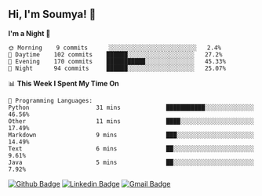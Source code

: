 ## Hi, I'm Soumya! 👋

<!--START_SECTION:waka-->
**I'm a Night 🦉** 

```text
🌞 Morning    9 commits      ░░░░░░░░░░░░░░░░░░░░░░░░░   2.4% 
🌆 Daytime    102 commits    ██████░░░░░░░░░░░░░░░░░░░   27.2% 
🌃 Evening    170 commits    ███████████░░░░░░░░░░░░░░   45.33% 
🌙 Night      94 commits     ██████░░░░░░░░░░░░░░░░░░░   25.07%

```


📊 **This Week I Spent My Time On** 

```text
💬 Programming Languages: 
Python                   31 mins             ███████████░░░░░░░░░░░░░░   46.56% 
Other                    11 mins             ████░░░░░░░░░░░░░░░░░░░░░   17.49% 
Markdown                 9 mins              ███░░░░░░░░░░░░░░░░░░░░░░   14.49% 
Text                     6 mins              ██░░░░░░░░░░░░░░░░░░░░░░░   9.61% 
Java                     5 mins              ██░░░░░░░░░░░░░░░░░░░░░░░   7.92%

```


<!--END_SECTION:waka-->

[![Github Badge](https://img.shields.io/badge/-rubyruins-grey?style=for-the-badge&logo=github&logoColor=white&link=https://github.com/rubyruins/)](https://www.github.com/rubyruins/) 
[![Linkedin Badge](https://img.shields.io/badge/-Soumya%20Parekh-0072b1?style=for-the-badge&logo=Linkedin&logoColor=white&link=https://www.linkedin.com/in/Soumya-Parekh/)](https://www.linkedin.com/in/Soumya-Parekh/) 
[![Gmail Badge](https://img.shields.io/badge/-soumya.parekh@somaiya.edu-c14438?style=for-the-badge&logo=Gmail&logoColor=white&link=mailto:soumya.parekh@somaiya.edu)](mailto:soumya.parekh@somaiya.edu) 
